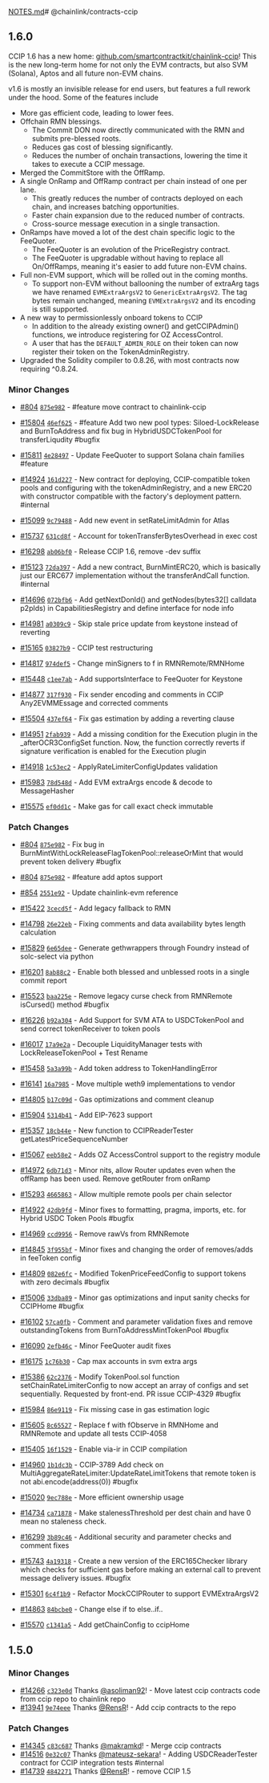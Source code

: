 [NOTES.md](../../../chainlink/contracts/release/ccip/NOTES.md)# @chainlink/contracts-ccip

## 1.6.0

CCIP 1.6 has a new home: [github.com/smartcontractkit/chainlink-ccip](https://github.com/smartcontractkit/chainlink-ccip)! 
This is the new long-term home for not only the EVM contracts, but also SVM (Solana), Aptos and all future non-EVM chains.

v1.6 is mostly an invisible release for end users, but features a full rework under the hood. Some of the features include
- More gas efficient code, leading to lower fees.
- Offchain RMN blessings.
  - The Commit DON now directly communicated with the RMN and submits pre-blessed roots.
  - Reduces gas cost of blessing significantly.
  - Reduces the number of onchain transactions, lowering the time it takes to execute a CCIP message.
- Merged the CommitStore with the OffRamp.
- A single OnRamp and OffRamp contract per chain instead of one per lane. 
  - This greatly reduces the number of contracts deployed on each chain, and increases batching opportunities.
  - Faster chain expansion due to the reduced number of contracts.
  - Cross-source message execution in a single transaction.
- OnRamps have moved a lot of the dest chain specific logic to the FeeQuoter.
  - The FeeQuoter is an evolution of the PriceRegistry contract.
  - The FeeQuoter is upgradable without having to replace all On/OffRamps, meaning it's easier to add future non-EVM chains.
- Full non-EVM support, which will be rolled out in the coming months.
  - To support non-EVM without ballooning the number of extraArg tags we have renamed `EVMExtraArgsV2` to `GenericExtraArgsV2`. The tag bytes remain unchanged, meaning `EVMExtraArgsV2` and its encoding is still supported.
- A new way to permissionlessly onboard tokens to CCIP
  - In addition to the already existing owner() and getCCIPAdmin() functions, we introduce registering for OZ AccessControl.
  - A user that has the `DEFAULT_ADMIN_ROLE` on their token can now register their token on the TokenAdminRegistry.
- Upgraded the Solidity compiler to 0.8.26, with most contracts now requiring ^0.8.24. 
 
### Minor Changes

- [#804](https://github.com/smartcontractkit/chainlink-ccip/pull/804) [`875e982`](https://github.com/smartcontractkit/chainlink-ccip/commit/875e982e6437dc126710d8224dd7c792a197bea6) - #feature move contract to chainlink-ccip

- [#15804](https://github.com/smartcontractkit/chainlink/pull/15804) [`46ef625`](https://github.com/smartcontractkit/chainlink/commit/46ef62537ea0389a86de03465253a8629766c2c9) - #feature Add two new pool types: Siloed-LockRelease and BurnToAddress and fix bug in HybridUSDCTokenPool for transferLiqudity #bugfix

- [#15811](https://github.com/smartcontractkit/chainlink/pull/15811) [`4e28497`](https://github.com/smartcontractkit/chainlink/commit/4e284976ea8ca7c0e355efce6336742d70918ac2) - Update FeeQuoter to support Solana chain families #feature

- [#14924](https://github.com/smartcontractkit/chainlink/pull/14924) [`161d227`](https://github.com/smartcontractkit/chainlink/commit/161d227575bbeca0119e5eee8e5a54cf3b4df677) - New contract for deploying, CCIP-compatible token pools and configuring with the tokenAdminRegistry, and a new ERC20 with constructor compatible with the factory's deployment pattern. #internal

- [#15099](https://github.com/smartcontractkit/chainlink/pull/15099) [`9c79488`](https://github.com/smartcontractkit/chainlink/commit/9c79488e4259bd59aa4d25b2be9c2ffd9390333d) - Add new event in setRateLimitAdmin for Atlas

- [#15737](https://github.com/smartcontractkit/chainlink/pull/15737) [`631cd8f`](https://github.com/smartcontractkit/chainlink/commit/631cd8fae34c73801e223f9ef96f23a032cf407f) - Account for tokenTransferBytesOverhead in exec cost

- [#16298](https://github.com/smartcontractkit/chainlink/pull/16298) [`ab06bf0`](https://github.com/smartcontractkit/chainlink/commit/ab06bf0277b5641c24596d05351dd23df544a72c) - Release CCIP 1.6, remove -dev suffix

- [#15123](https://github.com/smartcontractkit/chainlink/pull/15123) [`72da397`](https://github.com/smartcontractkit/chainlink/commit/72da397b9b1a8baa95129ffe635e5d60852e9ebc) - Add a new contract, BurnMintERC20, which is basically just our ERC677 implementation without the transferAndCall function. #internal

- [#14696](https://github.com/smartcontractkit/chainlink/pull/14696) [`072bfb6`](https://github.com/smartcontractkit/chainlink/commit/072bfb667a4e1f7cc0c874409ebfe6ef7f7b6cbe) - Add getNextDonId() and getNodes(bytes32[] calldata p2pIds) in CapabilitiesRegistry and define interface for node info

- [#14981](https://github.com/smartcontractkit/chainlink/pull/14981) [`a0309c9`](https://github.com/smartcontractkit/chainlink/commit/a0309c9a87ca7bcbe50db2fa272f9fab024bef13) - Skip stale price update from keystone instead of reverting

- [#15165](https://github.com/smartcontractkit/chainlink/pull/15165) [`03827b9`](https://github.com/smartcontractkit/chainlink/commit/03827b9d291cb11501162f9eafa1eba5619cabc9) - CCIP test restructuring

- [#14817](https://github.com/smartcontractkit/chainlink/pull/14817) [`974def5`](https://github.com/smartcontractkit/chainlink/commit/974def52d97ee548b7568cf2facbc556dfa0e797) - Change minSigners to f in RMNRemote/RMNHome

- [#15448](https://github.com/smartcontractkit/chainlink/pull/15448) [`c1ee7ab`](https://github.com/smartcontractkit/chainlink/commit/c1ee7ab715b524df6b580593e18f51637bd1500d) - Add supportsInterface to FeeQuoter for Keystone

- [#14877](https://github.com/smartcontractkit/chainlink/pull/14877) [`317f930`](https://github.com/smartcontractkit/chainlink/commit/317f93014d9b5deb76e5b54685b020f44be9b46e) - Fix sender encoding and comments in CCIP Any2EVMMEssage and corrected comments

- [#15504](https://github.com/smartcontractkit/chainlink/pull/15504) [`437ef64`](https://github.com/smartcontractkit/chainlink/commit/437ef640db1d4455e7b4d90868c9e5c4d62054df) - Fix gas estimation by adding a reverting clause

- [#14951](https://github.com/smartcontractkit/chainlink/pull/14951) [`2fab939`](https://github.com/smartcontractkit/chainlink/commit/2fab939ad3fbd49f79e96c177a9ffb11387f397e) - Add a missing condition for the Execution plugin in the \_afterOCR3ConfigSet function. Now, the function correctly reverts if signature verification is enabled for the Execution plugin

- [#14918](https://github.com/smartcontractkit/chainlink/pull/14918) [`1c53ec2`](https://github.com/smartcontractkit/chainlink/commit/1c53ec25ed6c6bfee37e9052236fe595eeef8d89) - ApplyRateLimiterConfigUpdates validation

- [#15983](https://github.com/smartcontractkit/chainlink/pull/15983) [`78d548d`](https://github.com/smartcontractkit/chainlink/commit/78d548d6101afd7fc82c2568a3665b4b57d5b1eb) - Add EVM extraArgs encode & decode to MessageHasher

- [#15575](https://github.com/smartcontractkit/chainlink/pull/15575) [`ef0dd1c`](https://github.com/smartcontractkit/chainlink/commit/ef0dd1c1b9c9650a3dba7b5c3d5f2e81db90a555) - Make gas for call exact check immutable

### Patch Changes

- [#804](https://github.com/smartcontractkit/chainlink-ccip/pull/804) [`875e982`](https://github.com/smartcontractkit/chainlink-ccip/commit/875e982e6437dc126710d8224dd7c792a197bea6) - Fix bug in BurnMintWithLockReleaseFlagTokenPool::releaseOrMint that would prevent token delivery #bugfix

- [#804](https://github.com/smartcontractkit/chainlink-ccip/pull/804) [`875e982`](https://github.com/smartcontractkit/chainlink-ccip/commit/875e982e6437dc126710d8224dd7c792a197bea6) - #feature add aptos support

- [#854](https://github.com/smartcontractkit/chainlink-ccip/pull/854) [`2551e92`](https://github.com/smartcontractkit/chainlink-ccip/commit/2551e92d1fda6748873b33e8a327237d6a7f0bf0) - Update chainlink-evm reference

- [#15422](https://github.com/smartcontractkit/chainlink/pull/15422) [`3cecd5f`](https://github.com/smartcontractkit/chainlink/commit/3cecd5f7dd5f8eaa624eafd8db701475facb8617) - Add legacy fallback to RMN

- [#14798](https://github.com/smartcontractkit/chainlink/pull/14798) [`26e22eb`](https://github.com/smartcontractkit/chainlink/commit/26e22eb6cfc320d981c91b1bfeb87c3c645f10d6) - Fixing comments and data availability bytes length calculation

- [#15829](https://github.com/smartcontractkit/chainlink/pull/15829) [`6e65dee`](https://github.com/smartcontractkit/chainlink/commit/6e65deecae053ee1e885da7ce6d1d308364ced1d) - Generate gethwrappers through Foundry instead of solc-select via python

- [#16201](https://github.com/smartcontractkit/chainlink/pull/16201) [`8ab88c2`](https://github.com/smartcontractkit/chainlink/commit/8ab88c2d9d5e5df4f8496763e74b0bb9c4c183a9) - Enable both blessed and unblessed roots in a single commit report

- [#15523](https://github.com/smartcontractkit/chainlink/pull/15523) [`baa225e`](https://github.com/smartcontractkit/chainlink/commit/baa225e7614f504a70cb51a8b0d0a98402971268) - Remove legacy curse check from RMNRemote isCursed() method #bugfix

- [#16226](https://github.com/smartcontractkit/chainlink/pull/16226) [`b92a304`](https://github.com/smartcontractkit/chainlink/commit/b92a304b55570fdeb87a4f3e840819d1cf33f043) - Add Support for SVM ATA to USDCTokenPool and send correct tokenReceiver to token pools

- [#16017](https://github.com/smartcontractkit/chainlink/pull/16017) [`17a9e2a`](https://github.com/smartcontractkit/chainlink/commit/17a9e2af202a313ea734a556af3f4460d3e8c795) - Decouple LiquidityManager tests with LockReleaseTokenPool + Test Rename

- [#15458](https://github.com/smartcontractkit/chainlink/pull/15458) [`5a3a99b`](https://github.com/smartcontractkit/chainlink/commit/5a3a99b7982dbf0f8aa57654dac356419736bd30) - Add token address to TokenHandlingError

- [#16141](https://github.com/smartcontractkit/chainlink/pull/16141) [`16a7985`](https://github.com/smartcontractkit/chainlink/commit/16a7985836d2055aca62d4cd331f2d374792d0d1) - Move multiple weth9 implementations to vendor

- [#14805](https://github.com/smartcontractkit/chainlink/pull/14805) [`b17c09d`](https://github.com/smartcontractkit/chainlink/commit/b17c09d252f75071f6ec54b3389257c1f27df9b2) - Gas optimizations and comment cleanup

- [#15904](https://github.com/smartcontractkit/chainlink/pull/15904) [`5314b41`](https://github.com/smartcontractkit/chainlink/commit/5314b4127404aa2f402cd396c3088923136ac9d0) - Add EIP-7623 support

- [#15357](https://github.com/smartcontractkit/chainlink/pull/15357) [`18cb44e`](https://github.com/smartcontractkit/chainlink/commit/18cb44e891a00edff7486640ffc8e0c9275a04f8) - New function to CCIPReaderTester getLatestPriceSequenceNumber

- [#15067](https://github.com/smartcontractkit/chainlink/pull/15067) [`eeb58e2`](https://github.com/smartcontractkit/chainlink/commit/eeb58e2d3ae5d84826b31eaf805b30f722a8e87d) - Adds OZ AccessControl support to the registry module

- [#14972](https://github.com/smartcontractkit/chainlink/pull/14972) [`6db71d3`](https://github.com/smartcontractkit/chainlink/commit/6db71d32d756eba147ec69f385252aa51589d517) - Minor nits, allow Router updates even when the offRamp has been used. Remove getRouter from onRamp

- [#15293](https://github.com/smartcontractkit/chainlink/pull/15293) [`4665863`](https://github.com/smartcontractkit/chainlink/commit/466586309a8cbbfc1c793ff1021b7fcd3522dd3e) - Allow multiple remote pools per chain selector

- [#14922](https://github.com/smartcontractkit/chainlink/pull/14922) [`42db9fd`](https://github.com/smartcontractkit/chainlink/commit/42db9fd17ca32d554f8bc9d0c6aab01e5c0e8c81) - Minor fixes to formatting, pragma, imports, etc. for Hybrid USDC Token Pools #bugfix

- [#14969](https://github.com/smartcontractkit/chainlink/pull/14969) [`ccd9956`](https://github.com/smartcontractkit/chainlink/commit/ccd9956ac6cec25770c93e57e283aa2a5ebb6737) - Remove rawVs from RMNRemote

- [#14845](https://github.com/smartcontractkit/chainlink/pull/14845) [`3f955bf`](https://github.com/smartcontractkit/chainlink/commit/3f955bfde18bbad19f7195da1da179d04275a873) - Minor fixes and changing the order of removes/adds in feeToken config

- [#14809](https://github.com/smartcontractkit/chainlink/pull/14809) [`082e6fc`](https://github.com/smartcontractkit/chainlink/commit/082e6fc8f918dc69e9a5a2acbff6644dca74f2b1) - Modified TokenPriceFeedConfig to support tokens with zero decimals #bugfix

- [#15006](https://github.com/smartcontractkit/chainlink/pull/15006) [`33dba89`](https://github.com/smartcontractkit/chainlink/commit/33dba89a3beda1138fe7332a4947411e748fd99f) - Minor gas optimizations and input sanity checks for CCIPHome #bugfix

- [#16102](https://github.com/smartcontractkit/chainlink/pull/16102) [`57ca0fb`](https://github.com/smartcontractkit/chainlink/commit/57ca0fb8f3c74fec461e2168d362b62374e26b63) - Comment and parameter validation fixes and remove outstandingTokens from BurnToAddressMintTokenPool #bugfix

- [#16090](https://github.com/smartcontractkit/chainlink/pull/16090) [`2efb46c`](https://github.com/smartcontractkit/chainlink/commit/2efb46c470867127671d39b214297f9419b24a48) - Minor FeeQuoter audit fixes

- [#16175](https://github.com/smartcontractkit/chainlink/pull/16175) [`1c76b30`](https://github.com/smartcontractkit/chainlink/commit/1c76b30f78fdb542d9f5b7ee4c7238e6b8f408d2) - Cap max accounts in svm extra args

- [#15386](https://github.com/smartcontractkit/chainlink/pull/15386) [`62c2376`](https://github.com/smartcontractkit/chainlink/commit/62c23768cd483b179301625603a785dd773f2c78) - Modify TokenPool.sol function setChainRateLimiterConfig to now accept an array of configs and set sequentially. Requested by front-end. PR issue CCIP-4329 #bugfix

- [#15984](https://github.com/smartcontractkit/chainlink/pull/15984) [`86e9119`](https://github.com/smartcontractkit/chainlink/commit/86e9119d69b15c5e83ed38edc4debe1e6ce87674) - Fix missing case in gas estimation logic

- [#15605](https://github.com/smartcontractkit/chainlink/pull/15605) [`8c65527`](https://github.com/smartcontractkit/chainlink/commit/8c65527c82a20c74b2a4707221ef496802b21804) - Replace f with fObserve in RMNHome and RMNRemote and update all tests CCIP-4058

- [#15405](https://github.com/smartcontractkit/chainlink/pull/15405) [`16f1529`](https://github.com/smartcontractkit/chainlink/commit/16f1529856a575c8d2091a16033a8d0371408d96) - Enable via-ir in CCIP compilation

- [#14960](https://github.com/smartcontractkit/chainlink/pull/14960) [`1b1dc3b`](https://github.com/smartcontractkit/chainlink/commit/1b1dc3b8ee058901828963a0b9e59fc239444e93) - CCIP-3789 Add check on MultiAggregateRateLimiter:UpdateRateLimitTokens that remote token is not abi.encode(address(0)) #bugfix

- [#15020](https://github.com/smartcontractkit/chainlink/pull/15020) [`9ec788e`](https://github.com/smartcontractkit/chainlink/commit/9ec788e78b4fcf3266b5e0a9ed2e166cea51388f) - More efficient ownership usage

- [#14734](https://github.com/smartcontractkit/chainlink/pull/14734) [`ca71878`](https://github.com/smartcontractkit/chainlink/commit/ca71878aa5a55fe239a456d7b564ffeba9bc84d7) - Make stalenessThreshold per dest chain and have 0 mean no staleness check.

- [#16299](https://github.com/smartcontractkit/chainlink/pull/16299) [`3b89c46`](https://github.com/smartcontractkit/chainlink/commit/3b89c464872609a87a172d93175f3314cb8558f6) - Additional security and parameter checks and comment fixes

- [#15743](https://github.com/smartcontractkit/chainlink/pull/15743) [`4a19318`](https://github.com/smartcontractkit/chainlink/commit/4a19318efa56c079da53777f82404a1fbb24479a) - Create a new version of the ERC165Checker library which checks for sufficient gas before making an external call to prevent message delivery issues. #bugfix

- [#15301](https://github.com/smartcontractkit/chainlink/pull/15301) [`6c4f1b9`](https://github.com/smartcontractkit/chainlink/commit/6c4f1b920c64b9c066b19119bb5990f0bb0714b0) - Refactor MockCCIPRouter to support EVMExtraArgsV2

- [#14863](https://github.com/smartcontractkit/chainlink/pull/14863) [`84bcbe0`](https://github.com/smartcontractkit/chainlink/commit/84bcbe03ebfa3ab7f58b97897eb0c55b45191859) - Change else if to else..if..

- [#15570](https://github.com/smartcontractkit/chainlink/pull/15570) [`c1341a5`](https://github.com/smartcontractkit/chainlink/commit/c1341a5081d098bce04a7564a6525a91f2beeecf) - Add getChainConfig to ccipHome


## 1.5.0

### Minor Changes

- [#14266](https://github.com/smartcontractkit/chainlink/pull/14266) [`c323e0d`](https://github.com/smartcontractkit/chainlink/commit/c323e0d600c659a4ea584dbae0a0db187afd51eb) Thanks [@asoliman92](https://github.com/asoliman92)! - Move latest ccip contracts code from ccip repo to chainlink repo
- [#13941](https://github.com/smartcontractkit/chainlink/pull/13941) [`9e74eee`](https://github.com/smartcontractkit/chainlink/commit/9e74eee9d415b386db33bdf2dd44facc82cd3551) Thanks [@RensR](https://github.com/RensR)! - Add ccip contracts to the repo

### Patch Changes

- [#14345](https://github.com/smartcontractkit/chainlink/pull/14345) [`c83c687`](https://github.com/smartcontractkit/chainlink/commit/c83c68735bdee6bbd8510733b7415797cd08ecbd) Thanks [@makramkd](https://github.com/makramkd)! - Merge ccip contracts
- [#14516](https://github.com/smartcontractkit/chainlink/pull/14516) [`0e32c07`](https://github.com/smartcontractkit/chainlink/commit/0e32c07d22973343e722a228ff1c3b1e8f9bc04e) Thanks [@mateusz-sekara](https://github.com/mateusz-sekara)! - Adding USDCReaderTester contract for CCIP integration tests #internal
- [#14739](https://github.com/smartcontractkit/chainlink/pull/14739) [`4842271`](https://github.com/smartcontractkit/chainlink/commit/4842271b0f7054f5f1364c59d3d9da534c5d4f25) Thanks [@RensR](https://github.com/RensR)! - remove CCIP 1.5
